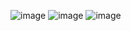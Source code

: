 ![image](https://github.com/user-attachments/assets/cba982b9-3354-43dc-8727-75151b32cbb1)
![image](https://github.com/user-attachments/assets/38d22873-67ee-4936-a1f6-b33ee0f11bf4)
![image](https://github.com/user-attachments/assets/72e8feb3-7a33-401b-b7c9-678ad2ad97f0)


